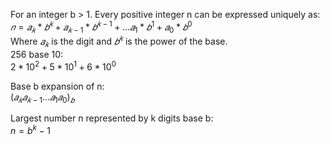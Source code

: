 For an integer b > 1.  Every positive integer n can be expressed uniquely as:  
$`𝑛 = 𝑎_{𝑘} * 𝑏^{𝑘} + 𝑎_{𝑘-1} * 𝑏^{𝑘-1}+...𝑎_{1} * 𝑏^{1} + 𝑎_{0} * 𝑏^{0}`$  
Where $`𝑎_{𝑘}`$ is the digit and $`𝑏^{𝑘}`$ is the power of the base.  
256 base 10:  
$`2*10^{2} + 5*10^{1} + 6*10^{0}`$  

Base b expansion of n:  
$`(𝑎_{𝑘}𝑎_{𝑘-1}...𝑎_{1}𝑎_{0})_{𝑏}`$


Largest number n represented by k digits base b:  
$`n=b^{k}-1`$
